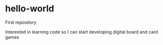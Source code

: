 # hello-world
First repository

Interested in learning code so I can start developing digital board and card games
